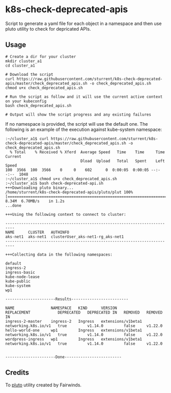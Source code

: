# k8s-check-deprecated-apis
Script to generate a yaml file for each object in a namespace and then use pluto utility to check for depricated APIs.

## Usage
```
# Create a dir for your cluster
mkdir cluster_a1
cd cluster_a1

# Download the script
curl https://raw.githubusercontent.com/sturrent/k8s-check-deprecated-apis/master/check_deprecated_apis.sh -o check_deprecated_apis.sh
chmod u+x check_deprecated_apis.sh

# Run the script as follow and it will use the current active context on your kubeconfig
bash check_deprecated_apis.sh

# Output will show the script progress and any existing failures
```

If no namespace is provided, the script will use the default one.
The following is an example of the execution against kube-system namespace:
```
:~/cluster_a1$ curl https://raw.githubusercontent.com/sturrent/k8s-check-deprecated-apis/master/check_deprecated_apis.sh -o check_deprecated_apis.sh
  % Total    % Received % Xferd  Average Speed   Time    Time     Time  Current
                                 Dload  Upload   Total   Spent    Left  Speed
100  3566  100  3566    0     0    602      0  0:00:05  0:00:05 --:--:--  1048
:~/cluster_a1$ chmod u+x check_deprecated_apis.sh
:~/cluster_a1$ bash check-deprecated-api.sh
+++Downloading pluto binary...
/home/sturrent/k8s-check-deprecated-apis/pluto/plut 100%[===================================================================================================================>]   8.34M  6.70MB/s    in 1.2s
...done

+++Using the following context to connect to cluster:

--------------------------------------------------------------------------
NAME      CLUSTER   AUTHINFO
aks-net1  aks-net1  clusterUser_aks-net1-rg_aks-net1
--------------------------------------------------------------------------

+++Collecting data in the following namespaces:

default
ingress-2
ingress-basic
kube-node-lease
kube-public
kube-system
wp1

----------------------Results-------------------------

NAME                NAMESPACE   KIND      VERSION              REPLACEMENT            DEPRECATED   DEPRECATED IN   REMOVED   REMOVED IN
ingress-2-master    ingress-2   Ingress   extensions/v1beta1   networking.k8s.io/v1   true         v1.14.0         false     v1.22.0
hello-world-one     wp1         Ingress   extensions/v1beta1   networking.k8s.io/v1   true         v1.14.0         false     v1.22.0
wordpress-ingress   wp1         Ingress   extensions/v1beta1   networking.k8s.io/v1   true         v1.14.0         false     v1.22.0


----------------------Done-------------------------
```

## Credits
To [pluto](https://github.com/FairwindsOps/pluto) utility created by Fairwinds.
